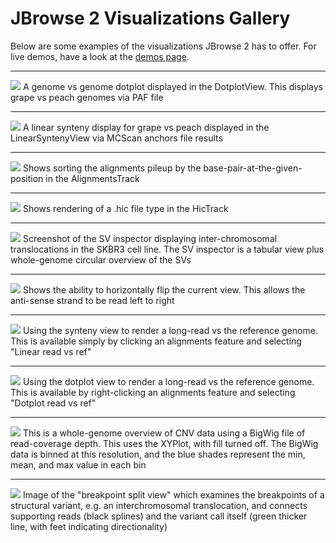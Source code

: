 # JBrowse 2 Visualizations Gallery

Below are some examples of the visualizations JBrowse 2 has to offer. For live demos, have a look at the [demos page](demos).

---

![](./img/dotplot.png)
A genome vs genome dotplot displayed in the DotplotView. This displays grape vs
peach genomes via PAF file

---

![](./img/linear_synteny.png)
A linear synteny display for grape vs peach displayed in the LinearSyntenyView
via MCScan anchors file results

---

![](./img/alignments_sort_by_base.png)
Shows sorting the alignments pileup by the base-pair-at-the-given-position in
the AlignmentsTrack

---

![](./img/hic_track.png)
Shows rendering of a .hic file type in the HicTrack

---

![](./img/sv_inspector_importform_loaded.png)
Screenshot of the SV inspector displaying inter-chromosomal translocations in
the SKBR3 cell line. The SV inspector is a tabular view plus whole-genome
circular overview of the SVs

---

![](./img/horizontally_flip.png)
Shows the ability to horizontally flip the current view. This allows the
anti-sense strand to be read left to right

---

![](./img/linear_longread.png)
Using the synteny view to render a long-read vs the reference genome. This is
available simply by clicking an alignments feature and selecting "Linear read
vs ref"

---

![](./img/dotplot_longread.png)
Using the dotplot view to render a long-read vs the reference genome. This is
available by right-clicking an alignments feature and selecting "Dotplot read
vs ref"

---

![](./img/cnv.png)
This is a whole-genome overview of CNV data using a BigWig file of
read-coverage depth. This uses the XYPlot, with fill turned off. The BigWig
data is binned at this resolution, and the blue shades represent the min, mean,
and max value in each bin

---

![](./img/breakpoint_split_view.png)
Image of the "breakpoint split view" which examines the breakpoints of a
structural variant, e.g. an interchromosomal translocation, and connects
supporting reads (black splines) and the variant call itself (green thicker
line, with feet indicating directionality)
